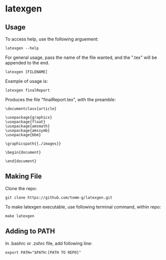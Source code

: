 # latexgen

## Usage

To access help, use the following arguement:
```
latexgen --help
```

For general usage, pass the name of the file wanted, and the ".tex" will be appended to the end.
```
latexgen [FILENAME]
```

Example of usage is:
```
latexgen finalReport
```
Produces the file "finalReport.tex", with the preamble:
```
\documentclass{article}

\usepackage{graphicx}
\usepackage{float}
\usepackage{amsmath}
\usepackage{amssymb}
\usepackage{bbm}

\graphicspath{{./images}}

\begin{document}

\end{document}
```

## Making File

Clone the repo:
```
git clone https://github.com/tomm-g/latexgen.git
```

To make latexgen executable, use following terminal command, within repo:
```
make latexgen
```

## Adding to PATH

In .bashrc or .zshrc file, add following line:
```
export PATH="$PATH:[PATH TO REPO]"
```


